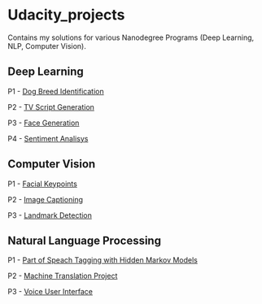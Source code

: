 # Udacity_projects
Contains my solutions for various Nanodegree Programs (Deep Learning, NLP, Computer Vision).

## Deep Learning
P1 - [Dog Breed Identification](https://github.com/mariabardon/nanodegree-deep-learning/tree/master/Project_2_Dog_Classification)

P2 - [TV Script Generation](https://github.com/mariabardon/nanodegree-deep-learning/tree/master/Project_3_TV_Script_Generation)

P3 - [Face Generation](https://github.com/mariabardon/nanodegree-deep-learning/tree/master/Project_4_Face_Generation)

P4 - [Sentiment Analisys](https://github.com/mariabardon/nanodegree-deep-learning/tree/master/Project_5_Sagemaker_Deployment)

## Computer Vision
P1 - [Facial Keypoints](https://github.com/mariabardon/nanodegree_computer_vision/tree/main/Project_1_Facial_Keypoints)

P2 - [Image Captioning](https://github.com/mariabardon/nanodegree_computer_vision/tree/main/Project_2_Image_Captioning)

P3 - [Landmark Detection](https://github.com/mariabardon/nanodegree_computer_vision/tree/main/Project_4_Landmark_Detection)

## Natural Language Processing
P1 - [Part of Speach Tagging with Hidden Markov Models](https://github.com/mariabardon/nanodegree-nlp/blob/master/Project_1_HMM_Tagger)

P2 - [Machine Translation Project](https://github.com/mariabardon/nanodegree-nlp/tree/master/Project_2_Machine_Translation)

P3 - [Voice User Interface](https://github.com/mariabardon/nanodegree-nlp/tree/master/Project_3_Voice_User_Interface)
